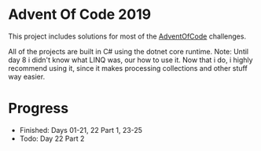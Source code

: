 # Advent Of Code 2019
This project includes solutions for most of the [AdventOfCode](https://adventofcode.com/2019) challenges.

All of the projects are built in C# using the dotnet core runtime.
Note: Until day 8 i didn't know what LINQ was, our how to use it. 
Now that i do, i highly recommend using it, since it makes processing collections and other stuff way easier.

# Progress

- Finished: Days 01-21, 22 Part 1, 23-25
- Todo: Day 22 Part 2
